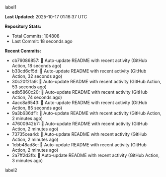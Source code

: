 
label1 
<!-- ACTIVITY_START -->
**Last Updated:** 2025-10-17 01:16:37 UTC

**Repository Stats:**
- Total Commits: 104808
- Last Commit: 18 seconds ago

**Recent Commits:**
- cb76086857: 🤖 Auto-update README with recent activity (GitHub Action, 18 seconds ago)
- b33cd6cf5d: 🤖 Auto-update README with recent activity (GitHub Action, 32 seconds ago)
- 30c20f21a9: 🤖 Auto-update README with recent activity (GitHub Action, 53 seconds ago)
- edb5860c20: 🤖 Auto-update README with recent activity (GitHub Action, 74 seconds ago)
- 4acc8a6543: 🤖 Auto-update README with recent activity (GitHub Action, 85 seconds ago)
- 9a3b636df1: 🤖 Auto-update README with recent activity (GitHub Action, 2 minutes ago)
- 47600942b7: 🤖 Auto-update README with recent activity (GitHub Action, 2 minutes ago)
- 73735cea4d: 🤖 Auto-update README with recent activity (GitHub Action, 2 minutes ago)
- 1cbb48ad8e: 🤖 Auto-update README with recent activity (GitHub Action, 2 minutes ago)
- 2a7ff2d3fb: 🤖 Auto-update README with recent activity (GitHub Action, 3 minutes ago)
<!-- ACTIVITY_END -->

label2
